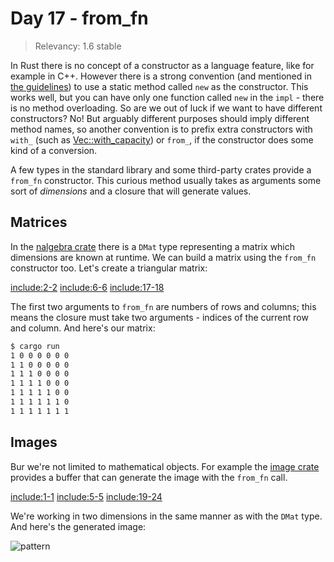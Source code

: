 # Day 17 - from_fn

> Relevancy: 1.6 stable

In Rust there is no concept of a constructor as a language feature, like for example in C++. However there is a strong convention (and mentioned in [the guidelines](http://aturon.github.io/ownership/constructors.html)) to use a static method called `new` as the constructor. This works well, but you can have only one function called `new` in the `impl` - there is no method overloading. So are we out of luck if we want to have different constructors? No! But arguably different purposes should imply different method names, so another convention is to prefix extra constructors with `with_` (such as [Vec::with_capacity](http://doc.rust-lang.org/std/vec/struct.Vec.html#method.with_capacity)) or `from_`, if the constructor does some kind of a conversion.

A few types in the standard library and some third-party crates provide a `from_fn` constructor. This curious method usually takes as arguments some sort of *dimensions* and a closure that will generate values.

Matrices
--------

In the [nalgebra crate](https://siciarz.net/24-days-of-rust-nalgebra/) there is a `DMat` type representing a matrix which dimensions are known at runtime. We can build a matrix using the `from_fn` constructor too. Let's create a triangular matrix:

[include:2-2](../src/day17.rs)
[include:6-6](../src/day17.rs)
[include:17-18](../src/day17.rs)

The first two arguments to `from_fn` are numbers of rows and columns; this means the closure must take two arguments - indices of the current row and column. And here's our matrix:

```sh
$ cargo run
1 0 0 0 0 0 0
1 1 0 0 0 0 0
1 1 1 0 0 0 0
1 1 1 1 0 0 0
1 1 1 1 1 0 0
1 1 1 1 1 1 0
1 1 1 1 1 1 1
```

Images
------

Bur we're not limited to mathematical objects. For example the [image crate](day12.md) provides a buffer that can generate the image with the `from_fn` call.

[include:1-1](../src/day17.rs)
[include:5-5](../src/day17.rs)
[include:19-24](../src/day17.rs)

We're working in two dimensions in the same manner as with the `DMat` type. And here's the generated image:

![pattern](//i.imgur.com/G3JuGR0.png)
